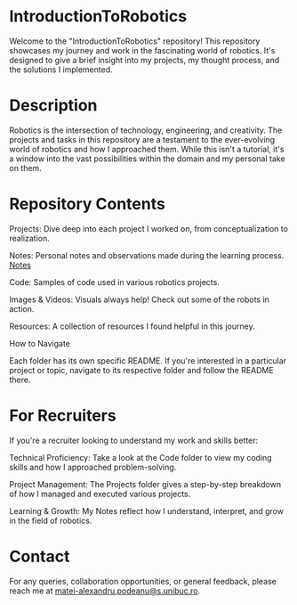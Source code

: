 # IntroductionToRobotics
Welcome to the "IntroductionToRobotics" repository! This repository showcases my journey and work in the fascinating world of robotics. It's designed to give a brief insight into my projects, my thought process, and the solutions I implemented.

# Description
Robotics is the intersection of technology, engineering, and creativity. The projects and tasks in this repository are a testament to the ever-evolving world of robotics and how I approached them. While this isn't a tutorial, it's a window into the vast possibilities within the domain and my personal take on them.

# Repository Contents
Projects: Dive deep into each project I worked on, from conceptualization to realization.

Notes: Personal notes and observations made during the learning process.
[Notes](./notes/)

Code: Samples of code used in various robotics projects.

Images & Videos: Visuals always help! Check out some of the robots in action.

Resources: A collection of resources I found helpful in this journey.

How to Navigate

Each folder has its own specific README. If you're interested in a particular project or topic, navigate to its respective folder and follow the README there.

# For Recruiters
If you're a recruiter looking to understand my work and skills better:

Technical Proficiency: Take a look at the Code folder to view my coding skills and how I approached problem-solving.

Project Management: The Projects folder gives a step-by-step breakdown of how I managed and executed various projects.

Learning & Growth: My Notes reflect how I understand, interpret, and grow in the field of robotics.

# Contact
For any queries, collaboration opportunities, or general feedback, please reach me at matei-alexandru.podeanu@s.unibuc.ro.
